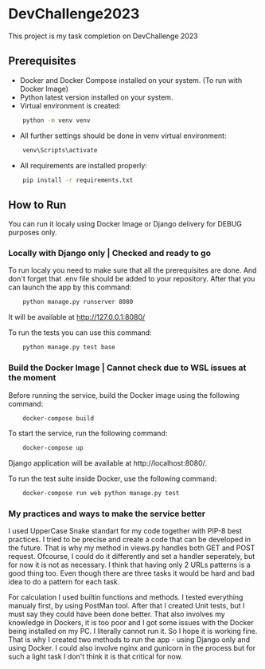 # DevChallenge2023

This project is my task completion on DevChallenge 2023


## Prerequisites

- Docker and Docker Compose installed on your system. (To run with Docker Image)
- Python latest version installed on your system.
- Virtual environment is created:
```bash
    python -m venv venv
```

- All further settings should be done in venv virtual environment:
```bash
    venv\Scripts\activate
```

- All requirements are installed properly:
```bash
    pip install -r requirements.txt
```

## How to Run

You can run it localy using Docker Image or Django delivery for DEBUG purposes only.

### Locally with Django only | Checked and ready to go

To run localy you need to make sure that all the prerequisites are done.
And don't forget that .env file should be added to your repository.
After that you can launch the app by this command:

```bash
    python manage.py runserver 8080
```

It will be available at http://127.0.0.1:8080/

To run the tests you can use this command:

```bash
    python manage.py test base
```


### Build the Docker Image | Cannot check due to WSL issues at the moment

Before running the service, build the Docker image using the following command:

```bash
    docker-compose build
```

To start the service, run the following command:
```bash
    docker-compose up
```

Django application will be available at http://localhost:8080/.

To run the test suite inside Docker, use the following command:
```bash
    docker-compose run web python manage.py test
```


### My practices and ways to make the service better

I used UpperCase Snake standart for my code together with PIP-8 best practices.
I tried to be precise and create a code that can be developed in the future.
That is why my method in views.py handles both GET and POST request.
Ofcourse, I could do it differently and set a handler seperately, but
for now it is not as necessary. I think that having only 2 URLs patterns is a good thing too.
Even though there are three tasks it would be hard and bad idea to do a pattern for each task.


For calculation I used builtin functions and methods. I tested everything manualy first, by using
PostMan tool. After that I created Unit tests, but I must say they could have been done
better. That also involves my knowledge in Dockers, it is too poor and I got some issues
with the Docker being installed on my PC. I literally cannot run it. So I hope it is working
fine. That is why I created two methods to run the app - using Django only and using Docker.
I could also involve nginx and gunicorn in the process but for such a light task I don't think
it is that critical for now.